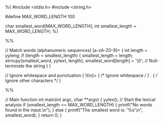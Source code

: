 %{
#include <stdio.h>
#include <string.h>

#define MAX_WORD_LENGTH 100

char smallest_word[MAX_WORD_LENGTH];
int smallest_length = MAX_WORD_LENGTH;
%}

%%

// Match words (alphanumeric sequences)
[a-zA-Z0-9]+ {
    int length = yyleng;
    if (length < smallest_length) {
        smallest_length = length;
        strncpy(smallest_word, yytext, length);
        smallest_word[length] = '\0'; // Null-terminate the string
    }
}

// Ignore whitespace and punctuation
[ \t\n]+  { /* Ignore whitespace */ }
.         { /* Ignore other characters */ }

%%

// Main function
int main(int argc, char **argv) {
    yylex(); // Start the lexical analysis
    if (smallest_length == MAX_WORD_LENGTH) {
        printf("No words found in the input.\n");
    } else {
        printf("The smallest word is: '%s'\n", smallest_word);
    }
    return 0;
}
